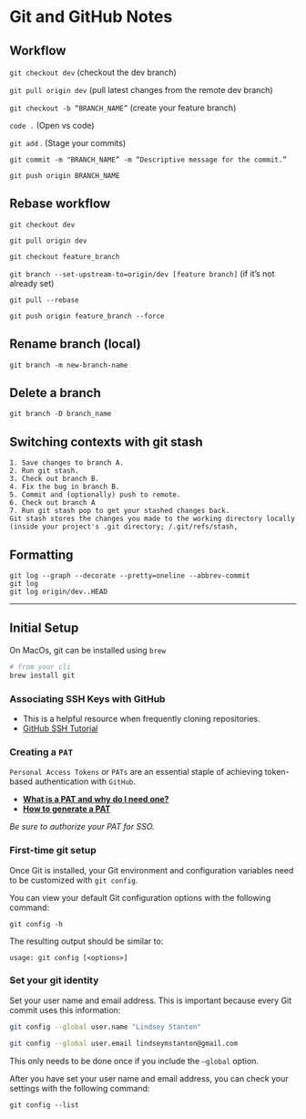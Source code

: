 # Git and GitHub Notes

## Workflow
  
`git checkout dev` (checkout the dev branch)

`git pull origin dev` (pull latest changes from the remote dev branch)

`git checkout -b “BRANCH_NAME”` (create your feature branch)

`code .` (Open vs code)

`git add` . (Stage your commits)

`git commit -m "BRANCH_NAME” -m “Descriptive message for the commit.”`

`git push origin BRANCH_NAME`

## Rebase workflow

`git checkout dev`

`git pull origin dev`

`git checkout feature_branch`

`git branch --set-upstream-to=origin/dev [feature branch]` (if it’s not already set)

`git pull --rebase`

`git push origin feature_branch --force`
  
## Rename branch (local)

`git branch -m new-branch-name`

## Delete a branch

`git branch -D branch_name`
  
## Switching contexts with git stash

```
1. Save changes to branch A.
2. Run git stash.
3. Check out branch B.
4. Fix the bug in branch B.
5. Commit and (optionally) push to remote.
6. Check out branch A
7. Run git stash pop to get your stashed changes back.
Git stash stores the changes you made to the working directory locally (inside your project's .git directory; /.git/refs/stash,
```
                                                                        
## Formatting

```
git log --graph --decorate --pretty=oneline --abbrev-commit
git log
git log origin/dev..HEAD
```

----


## Initial Setup

On MacOs, git can be installed using `brew`
                                                                        
```bash
# from your cli
brew install git
```
                                                                        
### Associating SSH Keys with GitHub

- This is a helpful resource when frequently cloning repositories.
- [GitHub SSH Tutorial](https://docs.github.com/en/authentication/connecting-to-github-with-ssh)

### **Creating a `PAT`**

`Personal Access Tokens` or `PATs` are an essential staple of achieving token-based authentication with `GitHub`.

- [**What is a PAT and why do I need one?**](https://devopsjournal.io/blog/2022/01/03/GitHub-Tokens)
- [**How to generate a PAT**](https://docs.github.com/en/enterprise-server@3.4/authentication/keeping-your-account-and-data-secure/creating-a-personal-access-token)

*Be sure to authorize your PAT for SSO.*

### First-time git setup

Once Git is installed, your Git environment and configuration variables need to be customized with `git config`.

You can view your default Git configuration options with the following command:

`git config -h`

The resulting output should be similar to:

`usage: git config [<options>]`

### Set your git identity

Set your user name and email address. This is important because every Git commit uses this information:

```bash
git config --global user.name "Lindsey Stanton"

git config --global user.email lindseymstanton@gmail.com
```

This only needs to be done once if you include the `–global` option.

After you have set your user name and email address, you can check your settings with the following command:

`git config --list`         

                                                                        






                                                                        

                                                                        
